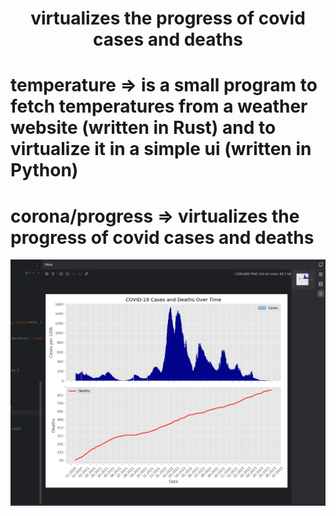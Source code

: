 <div align="center", style="font-size:1em;">
  <h1>virtualizes the progress of covid cases and deaths</h2>
</div>

# temperature => is a small program to fetch temperatures from a weather website (written in Rust) and to virtualize it in a simple ui (written in Python)

# corona/progress => virtualizes the progress of covid cases and deaths
<img src="https://github.com/Whuzurbuddha/virtualization/blob/main/corona/progress/corona_preview.png"/>


